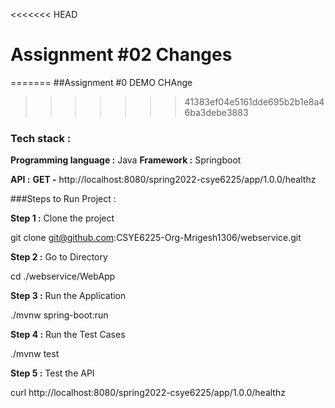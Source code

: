 <<<<<<< HEAD
# Assignment #02 Changes 
=======
##Assignment #0 DEMO CHAnge 
>>>>>>> 41383ef04e5161dde695b2b1e8a46ba3debe3883

### Tech stack :
**Programming language :** Java
**Framework :** Springboot

**API :** 
**GET -** http://localhost:8080/spring2022-csye6225/app/1.0.0/healthz

###Steps to Run Project : 

 
**Step 1 :** Clone the project

git clone git@github.com:CSYE6225-Org-Mrigesh1306/webservice.git

**Step 2 :** Go to Directory

cd ./webservice/WebApp

**Step 3 :** Run the Application

./mvnw spring-boot:run


**Step 4 :** Run the Test Cases

./mvnw test


**Step 5 :** Test the API

curl http://localhost:8080/spring2022-csye6225/app/1.0.0/healthz





